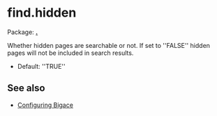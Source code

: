 # find.hidden

Package: **[.](.)**

Whether hidden pages are searchable or not. If set to ''FALSE'' hidden pages will not be included in search results.


*  Default: ''TRUE''

## See also


*  [Configuring Bigace](manual/configurations)


